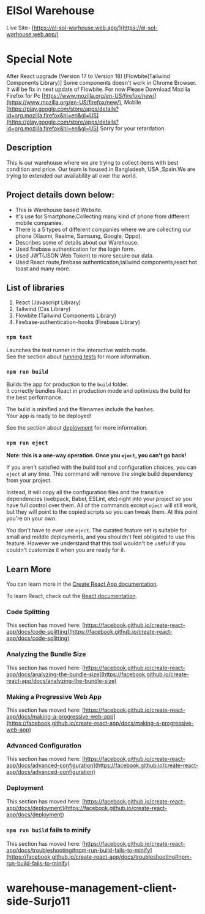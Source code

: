 # ElSol Warehouse

Live Site- [https://el-sol-warhouse.web.app/](https://el-sol-warhouse.web.app/)

# Special Note

After React upgrade (Version 17 to Version 18) [Flowbite(Tailwind Components Library)] Some components doesn't work in Chrome Browser. It will be fix in next update of Flowbite. For now Please Download Mozilla Firefox for Pc [https://www.mozilla.org/en-US/firefox/new/](https://www.mozilla.org/en-US/firefox/new/), Mobile [https://play.google.com/store/apps/details?id=org.mozilla.firefox&hl=en&gl=US](https://play.google.com/store/apps/details?id=org.mozilla.firefox&hl=en&gl=US)
Sorry for your retardation.

## Description

This is our warehouse where we are trying to collect items with best condition and price. Our team is housed in Bangladesh, USA ,Spain.We are trying to extended our availability all over the world.

## Project details down below:

- This is Warehouse based Website.
- It's use for Smartphone.Collecting many kind of phone from different mobile companies.
- There is a 5 types of different companies where we are collecting our phone (Xiaomi, Realme, Samsung, Google, Oppo).
- Describes some of details about our Warehouse.
- Used firebase authentication for the login form.
- Used JWT(JSON Web Token) to more secure our data.
- Used React route,firebase authentication,tailwind components,react hot toast and many more.

## List of libraries

1. React (Javascript Library)
2. Tailwind (Css Library)
3. Flowbite (Tailwind Components Library)
4. Firebase-authentication-hooks (Firebase Library)

### `npm test`

Launches the test runner in the interactive watch mode.\
See the section about [running tests](https://facebook.github.io/create-react-app/docs/running-tests) for more information.

### `npm run build`

Builds the app for production to the `build` folder.\
It correctly bundles React in production mode and optimizes the build for the best performance.

The build is minified and the filenames include the hashes.\
Your app is ready to be deployed!

See the section about [deployment](https://facebook.github.io/create-react-app/docs/deployment) for more information.

### `npm run eject`

**Note: this is a one-way operation. Once you `eject`, you can't go back!**

If you aren't satisfied with the build tool and configuration choices, you can `eject` at any time. This command will remove the single build dependency from your project.

Instead, it will copy all the configuration files and the transitive dependencies (webpack, Babel, ESLint, etc) right into your project so you have full control over them. All of the commands except `eject` will still work, but they will point to the copied scripts so you can tweak them. At this point you're on your own.

You don't have to ever use `eject`. The curated feature set is suitable for small and middle deployments, and you shouldn't feel obligated to use this feature. However we understand that this tool wouldn't be useful if you couldn't customize it when you are ready for it.

## Learn More

You can learn more in the [Create React App documentation](https://facebook.github.io/create-react-app/docs/getting-started).

To learn React, check out the [React documentation](https://reactjs.org/).

### Code Splitting

This section has moved here: [https://facebook.github.io/create-react-app/docs/code-splitting](https://facebook.github.io/create-react-app/docs/code-splitting)

### Analyzing the Bundle Size

This section has moved here: [https://facebook.github.io/create-react-app/docs/analyzing-the-bundle-size](https://facebook.github.io/create-react-app/docs/analyzing-the-bundle-size)

### Making a Progressive Web App

This section has moved here: [https://facebook.github.io/create-react-app/docs/making-a-progressive-web-app](https://facebook.github.io/create-react-app/docs/making-a-progressive-web-app)

### Advanced Configuration

This section has moved here: [https://facebook.github.io/create-react-app/docs/advanced-configuration](https://facebook.github.io/create-react-app/docs/advanced-configuration)

### Deployment

This section has moved here: [https://facebook.github.io/create-react-app/docs/deployment](https://facebook.github.io/create-react-app/docs/deployment)

### `npm run build` fails to minify

This section has moved here: [https://facebook.github.io/create-react-app/docs/troubleshooting#npm-run-build-fails-to-minify](https://facebook.github.io/create-react-app/docs/troubleshooting#npm-run-build-fails-to-minify)

# warehouse-management-client-side-Surjo11
